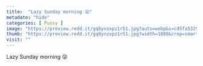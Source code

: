 ```yaml
---
title:  "Lazy Sunday morning 😜"
metadate: "hide"
categories: [ Pussy ]
image: "https://preview.redd.it/gq8ynzxpz1r51.jpg?auto=webp&s=cd5fa5329081b3f502ac8a74e4581c78c77094ba"
thumb: "https://preview.redd.it/gq8ynzxpz1r51.jpg?width=1080&crop=smart&auto=webp&s=44f6a18ce5b94802ce1cd06aff21cad1461e13a0"
visit: ""
---
```

Lazy Sunday morning 😜

